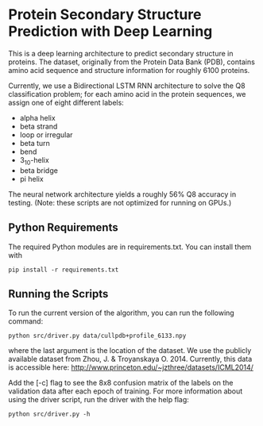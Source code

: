 # Protein Secondary Structure Prediction with Deep Learning

This is a deep learning architecture to predict secondary structure in 
proteins. The dataset, originally from the Protein Data Bank (PDB), contains 
amino acid sequence and structure information for roughly 6100 proteins. 

Currently, we use a Bidirectional LSTM RNN architecture to solve the Q8
classification problem; for each amino acid in the protein sequences, we
assign one of eight different labels:

* alpha helix
* beta strand
* loop or irregular
* beta turn
* bend
* 3<sub>10</sub>-helix
* beta bridge
* pi helix

The neural network architecture yields a roughly 56% Q8 accuracy in testing.
(Note: these scripts are not optimized for running on GPUs.)


## Python Requirements

The required Python modules are in requirements.txt. You can install them with
```
pip install -r requirements.txt
```

## Running the Scripts

To run the current version of the algorithm, you can run the following command:
```
python src/driver.py data/cullpdb+profile_6133.npy 
```
where the last argument is the location of the dataset. We use the publicly 
available dataset from Zhou, J. & Troyanskaya O. 2014. Currently, this data
is accessible here: <http://www.princeton.edu/~jzthree/datasets/ICML2014/>

Add the [-c] flag to see the 8x8 confusion matrix of the labels on the validation
data after each epoch of training. For more information about using the driver 
script, run the driver with the help flag:
```
python src/driver.py -h
```
